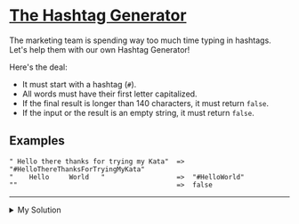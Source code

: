 # [The Hashtag Generator](https://www.codewars.com/kata/52449b062fb80683ec000024)

The marketing team is spending way too much time typing in hashtags.  
Let's help them with our own Hashtag Generator!

Here's the deal:

- It must start with a hashtag (`#`).
- All words must have their first letter capitalized.
- If the final result is longer than 140 characters, it must return `false`.
- If the input or the result is an empty string, it must return `false`.

## Examples

```
" Hello there thanks for trying my Kata"  =>  "#HelloThereThanksForTryingMyKata"
"    Hello     World   "                  =>  "#HelloWorld"
""                                        =>  false
```

---

<details><summary>My Solution</summary>

```js
function generateHashtag(str) {
  if (!str.trim()) return false;

  let result = "";

  str
    .trim()
    .replace(/\s+/g, " ") // Replace multiple spaces with a single space
    .split(" ")
    .forEach((word) => {
      result += word[0].toUpperCase() + word.slice(1);
    });

  if (("#" + result).length > 140) return false;

  return "#" + result;
}
```

</details>
